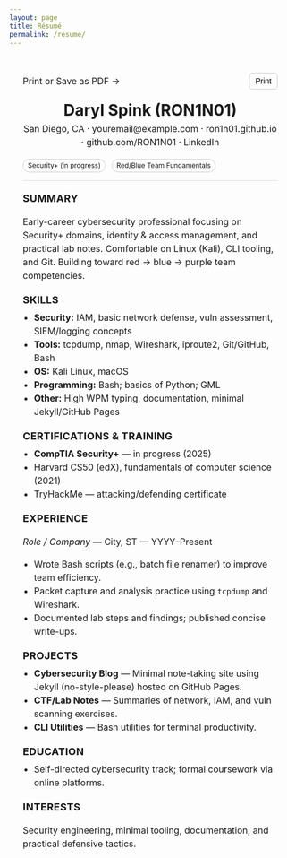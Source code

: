 ```yaml
---
layout: page
title: Résumé
permalink: /resume/
---
```


<style>
/* Minimal, print-friendly styles scoped to the resume container */
.resume-container {
  max-width: 820px;
  margin: 0 auto;
  padding: 24px;
  line-height: 1.5;
  font-size: 16px;
}
.resume-header {
  display: flex;
  justify-content: space-between;
  align-items: flex-start;
  gap: 16px;
  flex-wrap: wrap;
  border-bottom: 1px solid #ddd;
  padding-bottom: 12px;
  margin-bottom: 16px;
}
.resume-header h1 {
  margin: 0;
  font-size: 28px;
}
.meta a { text-decoration: none; }
.meta a:hover { text-decoration: underline; }
.section { margin: 18px 0; }
.section h2 {
  font-size: 18px;
  margin: 0 0 6px 0;
  text-transform: uppercase;
  letter-spacing: .02em;
}
.list-compact { margin: 0; padding-left: 20px; }
.badges span {
  display: inline-block;
  padding: 2px 8px;
  border: 1px solid #ccc;
  border-radius: 999px;
  margin: 2px 6px 2px 0;
  font-size: 12px;
}
.util {
  display: flex; justify-content: space-between; align-items: center; gap: 8px;
  margin: 8px 0 16px 0;
}
.print-btn {
  font-size: 14px; border: 1px solid #ccc; padding: 6px 10px; border-radius: 6px;
  background: transparent; cursor: pointer;
}

@media print {
  .util, .print-btn { display: none !important; }
  a[href]:after { content: ""; }
  body { margin: 0; }
  .resume-container { padding: 0; }
}
</style>

<div class="resume-container">
  <div class="util">
    <span>Print or Save as PDF →</span>
    <button class="print-btn" onclick="window.print()">Print</button>
  </div>

  <header class="resume-header">
    <div>
      <h1>Daryl Spink (RON1N01)</h1>
      <div class="meta">
        San Diego, CA · <a href="mailto:youremail@example.com">youremail@example.com</a> ·
        <a href="https://ron1n01.github.io">ron1n01.github.io</a> ·
        <a href="https://github.com/RON1N01">github.com/RON1N01</a> ·
        <a href="https://www.linkedin.com/in/YOUR-LINKEDIN/">LinkedIn</a>
      </div>
    </div>
    <div class="badges">
      <span>Security+ (in progress)</span>
      <span>Red/Blue Team Fundamentals</span>
    </div>
  </header>

  <section class="section">
    <h2>Summary</h2>
    <p>
      Early-career cybersecurity professional focusing on Security+ domains, identity & access management, and practical lab notes. 
      Comfortable on Linux (Kali), CLI tooling, and Git. Building toward red → blue → purple team competencies.
    </p>
  </section>

  <section class="section">
    <h2>Skills</h2>
    <ul class="list-compact">
      <li><strong>Security:</strong> IAM, basic network defense, vuln assessment, SIEM/logging concepts</li>
      <li><strong>Tools:</strong> tcpdump, nmap, Wireshark, iproute2, Git/GitHub, Bash</li>
      <li><strong>OS:</strong> Kali Linux, macOS</li>
      <li><strong>Programming:</strong> Bash; basics of Python; GML</li>
      <li><strong>Other:</strong> High WPM typing, documentation, minimal Jekyll/GitHub Pages</li>
    </ul>
  </section>

  <section class="section">
    <h2>Certifications & Training</h2>
    <ul class="list-compact">
      <li><strong>CompTIA Security+</strong> — in progress (2025)</li>
      <li>Harvard CS50 (edX), fundamentals of computer science (2021)</li>
      <li>TryHackMe — attacking/defending certificate</li>
    </ul>
  </section>

  <section class="section">
    <h2>Experience</h2>
    <p><em>Role / Company</em> — City, ST — YYYY–Present</p>
    <ul class="list-compact">
      <li>Wrote Bash scripts (e.g., batch file renamer) to improve team efficiency.</li>
      <li>Packet capture and analysis practice using <code>tcpdump</code> and Wireshark.</li>
      <li>Documented lab steps and findings; published concise write-ups.</li>
    </ul>
  </section>

  <section class="section">
    <h2>Projects</h2>
    <ul class="list-compact">
      <li><strong>Cybersecurity Blog</strong> — Minimal note-taking site using Jekyll (no-style-please) hosted on GitHub Pages.</li>
      <li><strong>CTF/Lab Notes</strong> — Summaries of network, IAM, and vuln scanning exercises.</li>
      <li><strong>CLI Utilities</strong> — Bash utilities for terminal productivity.</li>
    </ul>
  </section>

  <section class="section">
    <h2>Education</h2>
    <ul class="list-compact">
      <li>Self-directed cybersecurity track; formal coursework via online platforms.</li>
    </ul>
  </section>

  <section class="section">
    <h2>Interests</h2>
    <p>Security engineering, minimal tooling, documentation, and practical defensive tactics.</p>
  </section>
</div>
